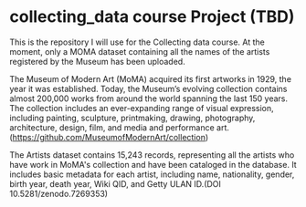 # collecting_data course Project (TBD)

This is the repository I will use for the Collecting data course.
At the moment, only a MOMA dataset containing all the names of the artists registered by the Museum has been uploaded. 

The Museum of Modern Art (MoMA) acquired its first artworks in 1929, the year it was established. Today, the Museum’s evolving collection contains almost 200,000 works from around the world spanning the last 150 years. The collection includes an ever-expanding range of visual expression, including painting, sculpture, printmaking, drawing, photography, architecture, design, film, and media and performance art. (https://github.com/MuseumofModernArt/collection)

The Artists dataset contains 15,243 records, representing all the artists who have work in MoMA's collection and have been cataloged in the database. It includes basic metadata for each artist, including name, nationality, gender, birth year, death year, Wiki QID, and Getty ULAN ID.(DOI 10.5281/zenodo.7269353)
